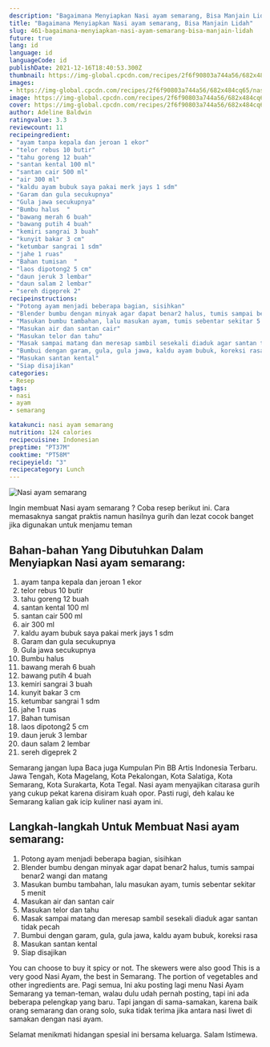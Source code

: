 ```yaml
---
description: "Bagaimana Menyiapkan Nasi ayam semarang, Bisa Manjain Lidah"
title: "Bagaimana Menyiapkan Nasi ayam semarang, Bisa Manjain Lidah"
slug: 461-bagaimana-menyiapkan-nasi-ayam-semarang-bisa-manjain-lidah
future: true
lang: id
language: id
languageCode: id
publishDate: 2021-12-16T18:40:53.300Z 
thumbnail: https://img-global.cpcdn.com/recipes/2f6f90803a744a56/682x484cq65/nasi-ayam-semarang-foto-resep-utama.png
images:
- https://img-global.cpcdn.com/recipes/2f6f90803a744a56/682x484cq65/nasi-ayam-semarang-foto-resep-utama.png
image: https://img-global.cpcdn.com/recipes/2f6f90803a744a56/682x484cq65/nasi-ayam-semarang-foto-resep-utama.png
cover: https://img-global.cpcdn.com/recipes/2f6f90803a744a56/682x484cq65/nasi-ayam-semarang-foto-resep-utama.png
author: Adeline Baldwin
ratingvalue: 3.3
reviewcount: 11
recipeingredient:
- "ayam tanpa kepala dan jeroan 1 ekor"
- "telor rebus 10 butir"
- "tahu goreng 12 buah"
- "santan kental 100 ml"
- "santan cair 500 ml"
- "air 300 ml"
- "kaldu ayam bubuk saya pakai merk jays 1 sdm"
- "Garam dan gula secukupnya"
- "Gula jawa secukupnya"
- "Bumbu halus  "
- "bawang merah 6 buah"
- "bawang putih 4 buah"
- "kemiri sangrai 3 buah"
- "kunyit bakar 3 cm"
- "ketumbar sangrai 1 sdm"
- "jahe 1 ruas"
- "Bahan tumisan  "
- "laos dipotong2 5 cm"
- "daun jeruk 3 lembar"
- "daun salam 2 lembar"
- "sereh digeprek 2"
recipeinstructions:
- "Potong ayam menjadi beberapa bagian, sisihkan"
- "Blender bumbu dengan minyak agar dapat benar2 halus, tumis sampai benar2 wangi dan matang"
- "Masukan bumbu tambahan, lalu masukan ayam, tumis sebentar sekitar 5 menit"
- "Masukan air dan santan cair"
- "Masukan telor dan tahu"
- "Masak sampai matang dan meresap sambil sesekali diaduk agar santan tidak pecah"
- "Bumbui dengan garam, gula, gula jawa, kaldu ayam bubuk, koreksi rasa"
- "Masukan santan kental"
- "Siap disajikan"
categories:
- Resep
tags:
- nasi
- ayam
- semarang

katakunci: nasi ayam semarang 
nutrition: 124 calories
recipecuisine: Indonesian
preptime: "PT37M"
cooktime: "PT58M"
recipeyield: "3"
recipecategory: Lunch
---
```



![Nasi ayam semarang](https://img-global.cpcdn.com/recipes/2f6f90803a744a56/682x484cq65/nasi-ayam-semarang-foto-resep-utama.png)

Ingin membuat Nasi ayam semarang ? Coba resep berikut ini. Cara memasaknya sangat praktis namun hasilnya gurih dan lezat cocok banget jika digunakan untuk menjamu teman

<!--inarticleads1-->

## Bahan-bahan Yang Dibutuhkan Dalam Menyiapkan Nasi ayam semarang:

1. ayam tanpa kepala dan jeroan 1 ekor
1. telor rebus 10 butir
1. tahu goreng 12 buah
1. santan kental 100 ml
1. santan cair 500 ml
1. air 300 ml
1. kaldu ayam bubuk saya pakai merk jays 1 sdm
1. Garam dan gula secukupnya
1. Gula jawa secukupnya
1. Bumbu halus  
1. bawang merah 6 buah
1. bawang putih 4 buah
1. kemiri sangrai 3 buah
1. kunyit bakar 3 cm
1. ketumbar sangrai 1 sdm
1. jahe 1 ruas
1. Bahan tumisan  
1. laos dipotong2 5 cm
1. daun jeruk 3 lembar
1. daun salam 2 lembar
1. sereh digeprek 2

Semarang jangan lupa Baca juga Kumpulan Pin BB Artis Indonesia Terbaru. Jawa Tengah, Kota Magelang, Kota Pekalongan, Kota Salatiga, Kota Semarang, Kota Surakarta, Kota Tegal. Nasi ayam menyajikan citarasa gurih yang cukup pekat karena disiram kuah opor. Pasti rugi, deh kalau ke Semarang kalian gak icip kuliner nasi ayam ini. 

<!--inarticleads2-->

## Langkah-langkah Untuk Membuat Nasi ayam semarang:

1. Potong ayam menjadi beberapa bagian, sisihkan
1. Blender bumbu dengan minyak agar dapat benar2 halus, tumis sampai benar2 wangi dan matang
1. Masukan bumbu tambahan, lalu masukan ayam, tumis sebentar sekitar 5 menit
1. Masukan air dan santan cair
1. Masukan telor dan tahu
1. Masak sampai matang dan meresap sambil sesekali diaduk agar santan tidak pecah
1. Bumbui dengan garam, gula, gula jawa, kaldu ayam bubuk, koreksi rasa
1. Masukan santan kental
1. Siap disajikan


You can choose to buy it spicy or not. The skewers were also good This is a very good Nasi Ayam, the best in Semarang. The portion of vegetables and other ingredients are. Pagi semua, Ini aku posting lagi menu Nasi Ayam Semarang ya teman-teman, walau dulu udah pernah posting, tapi ini ada beberapa pelengkap yang baru. Tapi jangan di sama-samakan, karena baik orang semarang dan orang solo, suka tidak terima jika antara nasi liwet di samakan dengan nasi ayam. 

Selamat menikmati hidangan spesial ini bersama keluarga. Salam Istimewa.
